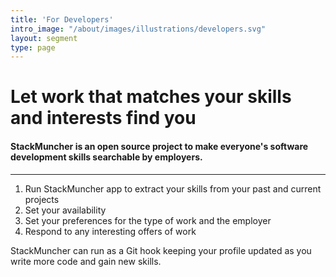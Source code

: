 ```yaml
---
title: 'For Developers'
intro_image: "/about/images/illustrations/developers.svg"
layout: segment
type: page
---
```


# Let work that matches your skills and interests find you

#### StackMuncher is an open source project to make everyone's software development skills searchable by employers.

---


  1. Run StackMuncher app to extract your skills from your past and current projects
  2. Set your availability
  3. Set your preferences for the type of work and the employer
  4. Respond to any interesting offers of work

StackMuncher can run as a Git hook keeping your profile updated as you write more code and gain new skills.